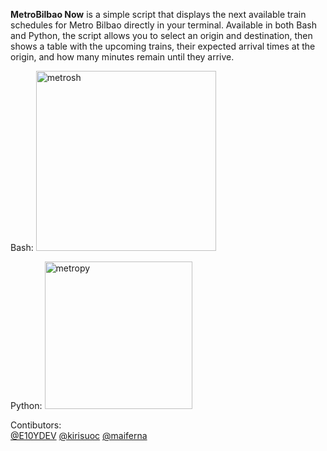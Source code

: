 **MetroBilbao Now** is a simple script that displays the next available train schedules for Metro Bilbao directly in your terminal. Available in both Bash and Python, the script allows you to select an origin and destination, then shows a table with the upcoming trains, their expected arrival times at the origin, and how many minutes remain until they arrive.

Bash:
<img width="288" alt="metrosh" src="https://github.com/user-attachments/assets/6ca81168-bdd8-4c9c-9ade-33bbfc438adc">

Python:
<img width="236" alt="metropy" src="https://github.com/user-attachments/assets/7130664b-28e0-40fe-9489-216dc791c4ea">

Contibutors:  
[@E10YDEV](https://github.com/E10YDEV)
[@kirisuoc](https://github.com/kirisuoc)
[@maiferna](https://github.com/maiferna)
